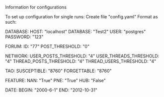Information for configurations

To set up configuration for single runs:
Create file "config.yaml"
Format as such:

DATABASE:
  HOST: "localhost"
  DATABASE: "Test2"
  USER: "postgres"
  PASSWORD: "123"

FORUM:
  ID: "77"
  POST_THRESHOLD: "0"

NETWORK:
  USER_POSTS_THRESHOLD: "4"
  USER_THREADS_THRESHOLD: "4"
  THREAD_POSTS_THRESHOLD: "4"
  THREAD_USERS_THRESHOLD: "4"

TAO:
  SUSCEPTIBLE: "8760"
  FORGETTABLE: "8760"
  
FEATURE:
  NAN: "True"
  PNE: "True"
  HUB: "False"

DATE:
  BEGIN: "2000-6-1"
  END: "2012-10-31"
